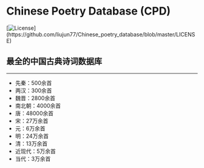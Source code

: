 # Chinese Poetry Database (CPD)
[![License](https://img.shields.io/badge/license-CC--BY--4.0-blue.svg?)](https://github.com/liujun77/Chinese_poetry_database/blob/master/LICENSE)
## 最全的中国古典诗词数据库
------
* 先秦：500余首
* 两汉：300余首
* 魏晋：2800余首
* 南北朝：4000余首
* 唐：48000余首
* 宋：27万余首
* 元：6万余首
* 明：24万余首
* 清：13万余首
* 近现代：5万余首
* 当代：3万余首

